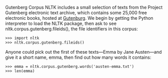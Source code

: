 Gutenberg Corpus
NLTK includes a small selection of texts from the Project Gutenberg electronic text archive, which contains some 25,000 free electronic books, hosted at [Gutenburg](http://www.gutenberg.org/). We begin by getting the Python interpreter to load the NLTK package, then ask to see nltk.corpus.gutenberg.fileids(), the file identifiers in this corpus:

```
>>> import nltk
>>> nltk.corpus.gutenberg.fileids()

```
Anyone could pick out the first of these texts—Emma by Jane Austen—and give it a short name, emma, then find out how many words it contains:

```
>>> emma = nltk.corpus.gutenberg.words('austen-emma.txt') 
>>> len(emma)
```


